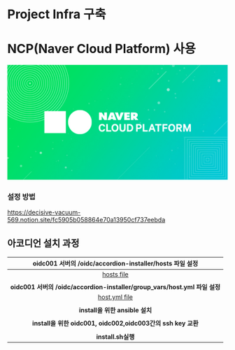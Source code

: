 # Project Infra 구축

# NCP(Naver Cloud Platform) 사용
![Logo](https://github.com/mermaid-pirates/mermaid-infra/blob//main/asset/msg_logo_thumb.jpg)

### 설정 방법
https://decisive-vacuum-569.notion.site/fc5905b058864e70a13950cf737eebda

## 아코디언 설치 과정 
| **oidc001 서버의 /oidc/accordion-installer/hosts 파일 설정**|
|:---:|
|[hosts file](https://github.com/mermaid-pirates/mermaid-infra/hosts)|
||
| **oidc001 서버의 /oidc/accordion-installer/group_vars/host.yml 파일 설정**|
|[host.yml file](https://github.com/mermaid-pirates/mermaid-infra/host.yml)|
||
| **install을 위한 ansible 설치** |
||
| **install을 위한 oidc001, oidc002,oidc003간의 ssh key 교환** |
||
| **install.sh실행** |
